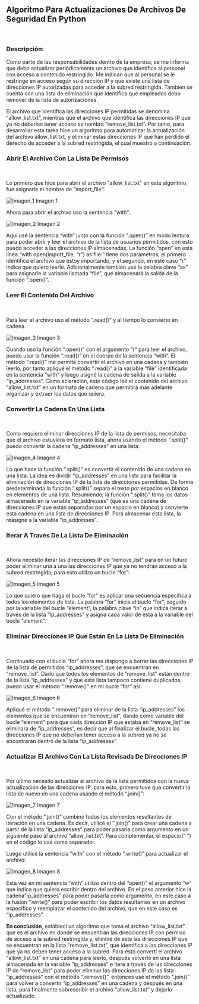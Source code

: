 ## Algoritmo Para Actualizaciones De Archivos De Seguridad En Python
<br>

### Descripción:

Como parte de las responsabilidades dentro de la empresa, se me informa que debo actualizar periódicamente un archivo que identifica al personal con acceso a contenido restringido. Me indican que al personal se le restringe en acceso según su dirección IP y que existe una lista de direcciones IP autorizadas para acceder a la subred restringida. También se cuenta con una lista de eliminación que identifica qué empleados debo remover de la lista de autorizaciones.

El archivo que identifica las direcciones IP permitidas se denomina “allow_list.txt”, mientras que el archivo que identifica las direcciones IP que ya no deberían tener acceso se nombra ”remove_list.txt”. Por tanto, para desarrollar esta tarea hice un algoritmo para automatizar la actualización del archivo allow_list.txt, y eliminar estas direcciones IP que han perdido el derecho de acceder a la subred restringida, el cual muestro a continuación.
<br>

### Abrir El Archivo Con La Lista De Permisos
<br>

Lo primero que hice para abrir el archivo “allow_list.txt” en este algoritmo, fue asignarle el nombre de “import_file”:

![Imagen_1](https://github.com/user-attachments/assets/5b3d0764-aa48-4f3d-ad5e-0a5abf7ad4a5)
Imagen 1

Ahora para abrir el archivo uso la sentencia ”with”:

![Imagen_2](https://github.com/user-attachments/assets/d67324dc-c7d4-4cc0-8981-73fa37cf7fcd)
Imagen 2

Aquí usé la sentencia “with” junto con la función ”.open()” en modo lectura para poder abrir y leer el archivo de la lista de usuarios permitidos, con esto puedo acceder a las direcciones IP almacenadas. La función “open” en esta línea “with open(import_file, “r”) as file:” tiene dos parámetros, el primero identifica el archivo que estoy importando, y el segundo, en este caso “r” indica que quiero leerlo. Adicionalmente también usé la palabra clave “as” para asignarle la variable llamada “file”, que almacenará la salida de la función “.open()”.
<br>

### Leer El Contenido Del Archivo
<br>

Para leer el archivo uso el método “.read()” y al tiempo lo convierto en cadena.

![Imagen_3](https://github.com/user-attachments/assets/a37506ee-5b6a-476c-bad9-b57096c862b3)
Imagen 3

Cuando uso la función “.open()” con el argumento “r” para leer el archivo, puedo usar la función “.read()” en el cuerpo de la sentencia “with”. El método “.read()” me permite convertir el archivo en una cadena y también leerlo, por tanto apliqué el método “.read()” a la variable “file” identificada en la sentencia “with” y luego asigné la cadena de salida a la variable “ip_addresses”.
Como aclaración, este código lee el contenido del archivo “allow_list.txt” en un formato de cadena que permitirá mas adelante organizar y extraer los datos que quiera.
<br>

### Convertir La Cadena En Una Lista
<br>

Como requiero eliminar direcciones IP de la lista de permisos, necesitaba que el archivo estuviera en formato lista, ahora usando el método “.split()” puedo convertir la cadena “ip_addresses” en una lista:

![Imagen_4](https://github.com/user-attachments/assets/6212d4ee-8300-4dec-92eb-a38f47cf7d35)
Imagen 4

Lo que hace la función “.split()” es convertir el contenido de una cadena en una lista. La idea es dividir “ip_addresses” en una lista para facilitar la eliminación de direcciones IP de la lista de direcciones permitidas. De forma predeterminada la función “.split()” separa el texto por espacios en blanco en elementos de una lista.
Resumiendo, la función “.split()” toma los datos almacenado en la variable “ip_addresses” (que es una cadena de direcciones IP que están separadas por un espacio en blanco) y convierte esta cadena en una lista de direcciones IP. Para almacenar esta lista, la reasigné a la variable “ip_addresses”.
<br>

### Iterar A Través De La Lista De Eliminación
<br>

Ahora necesito iterar las direcciones IP de “remove_list” para en un futuro poder eliminar una a una las direcciones IP que ya no tendrán acceso a la subred restringida, para esto utilizo un bucle “for”:

![Imagen_5](https://github.com/user-attachments/assets/5231febb-1545-4d06-82b5-274e39010ec8)
Imagen 5

Lo que quiero que haga el bucle “for” es aplicar una secuencia específica a todos los elementos de lista. La palabra “for” inicia el bucle “for”, seguido por la variable del bucle “element”, la palabra clave “in” que indica iterar a través de la lista “ip_addresses” y asigna cada valor de esta a la variable del bucle “element”.
<br>

### Eliminar Direcciones IP Que Están En La Lista De Eliminación
<br>

Continuado con el bucle “for” ahora me dispongo a borrar las direcciones IP de la lista de permitidos “ip_addresses”, que se encuentran en “remove_list”. Dado que todos los elementos de “remove_list” están dentro de la lista “ip_addresses” y que esta lista tampoco contiene duplicados, puedo usar el método “.remove()” en mi bucle “for” así:

![Imagen_6](https://github.com/user-attachments/assets/4659a312-4de7-4489-8f58-a16ee8cc36df)
Imagen 6

Apliqué el método “.remove()” para eliminar de la lista “ip_addresses” los elementos que se encuentran en “remove_list”, dando como variable del bucle “element” para que cada dirección IP que estaba en “remove_list” se eliminara de “ip_addresses”, es decir que al finalizar el bucle, todas las direcciones IP que no deberían tener acceso a la subred ya no se encontrarán dentro de la lista “ip_addresses”.
<br>

### Actualizar El Archivo Con La Lista Revisada De Direcciones IP
<br>

Por último necesito actualizar el archivo de la lista permitidos con la nueva actualización de las direcciones IP, para esto, primero tuve que convertir la lista de nuevo en una cadena usando el método “.join()”:

![Imagen_7](https://github.com/user-attachments/assets/70d8db76-768c-42f1-870b-0672c2024763)
Imagen 7

Con el método “.join()” combino todos los elementos resultantes de iteración en una cadena. Es decir, utilicé el “.join()” para crear una cadena a partir de la lista “ip_addresses” para poder pasarla como argumento en un siguiente paso al archivo “allow_list.txt”. Para complementar, el espacio(“ “) en el código lo usé como separador.

Luego utilicé la sentencia “with” con el método “.write()” para actualizar el archivo:

![Imagen_8](https://github.com/user-attachments/assets/50011140-b02f-451c-829f-cdc90ba87fc2)
Imagen 8

Esta vez en mi sentencia “with” utilizo dentro del “open()” el argumento “w” que indica que quiero escribir dentro del archivo. En el paso anterior hice la cadena”ip_addresses” para poder pasarla como argumento, en este caso a la fusión “.write()” para poder escribir los datos resultantes en un archivo específico y reemplazar el contenido del archivo, que en este caso es “ip_addresses”.

**En conclusión**, establecí un algoritmo que toma el archivo “allow_list.txt” que es el archivo en donde se encuentran las direcciones IP con permiso de acceso a la subred restringida y, eliminé de este las direcciones IP que se encuentran en la lista “remove_list.txt”, que identifica a las direcciones IP que ya no deben tener acceso a la subred. Para esto convertí el archivo “allow_list.txt” en una cadena para leerlo, después volverlo en una lista almacenada en la variable “ip_addresses” e iteré a través de las direcciones IP de “remove_list” para poder eliminar las direcciones IP de las lista “ip_addresses” con el método “.remove()”, entonces usé el método “.join()” para volver a convertir “ip_addresses” en una cadena y después en una lista, para finalmente sobrescribir el archivo “allow_list.txt” y dejarlo actualizado.

